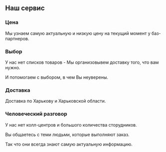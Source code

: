 ## Наш сервис

### Цена
Мы узнаем самую актуальную и низкую цену на текущий момент у баз-партнеров.
### Выбор
У нас нет списков товаров -  Мы организовывем доставку того, что вам нужно.

И потомогаем с выбором, в чем Вы неуверены.
### Доставка
Доставка по Харькову и Харьковской области.
### Человеческий разговор
У нас нет колл-центров и большого количества сторудников.

Вы общаетесь с теми людьми, которые выполняют заказ.

Так что они всегда знают самую актуальную информацию.